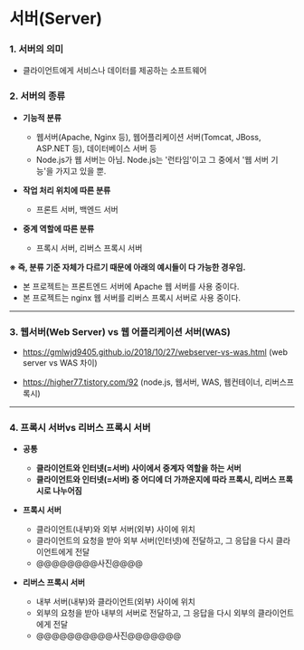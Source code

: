 # 서버(Server)

### 1. 서버의 의미

- 클라이언트에게 서비스나 데이터를 제공하는 소프트웨어

### 2. 서버의 종류

- **기능적 분류**
  - 웹서버(Apache, Nginx 등), 웹어플리케이션 서버(Tomcat, JBoss, ASP.NET 등), 데이터베이스 서버 등
  - Node.js가 웹 서버는 아님. Node.js는 '런타임'이고 그 중에서 '웹 서버 기능'을 가지고 있을 뿐.

- **작업 처리 위치에 따른 분류**
  - 프론트 서버, 백엔드 서버

- **중계 역할에 따른 분류**

  - 프록시 서버, 리버스 프록시 서버

    

**※ 즉,  분류 기준 자체가 다르기 때문에 아래의 예시들이 다 가능한 경우임.**

- 본 프로젝트는 프론트엔드 서버에 Apache 웹 서버를 사용 중이다. 
- 본 프로젝트는 nginx 웹 서버를 리버스 프록시 서버로 사용 중이다.

<hr>

### 3. 웹서버(Web Server) vs 웹 어플리케이션 서버(WAS)

- https://gmlwjd9405.github.io/2018/10/27/webserver-vs-was.html (web server vs WAS 차이)

- https://higher77.tistory.com/92 (node.js, 웹서버, WAS, 웹컨테이너, 리버스프록시)

<hr>

### 4. 프록시 서버vs 리버스 프록시 서버

- **공통**
  - **클라이언트와 인터넷(=서버) 사이에서 중계자 역할을 하는 서버**
  - **클라이언트와 인터넷(=서버) 중 어디에 더 가까운지에 따라 프록시, 리버스 프록시로 나누어짐**

- **프록시 서버**
  -  클라이언트(내부)와 외부 서버(외부) 사이에 위치
  -  클라이언트의 요청을 받아 외부 서버(인터넷)에 전달하고, 그 응답을 다시 클라이언트에게 전달
  - @@@@@@@@사진@@@@

- **리버스 프록시 서버**
  - 내부 서버(내부)와 클라이언트(외부) 사이에 위치
  - 외부의 요청을 받아 내부의 서버로 전달하고, 그 응답을 다시 외부의 클라이언트에게 전달
  - @@@@@@@@@@사진@@@@@@@

